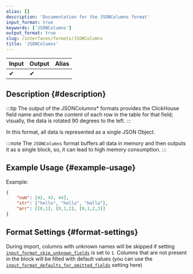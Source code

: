 ```yaml
---
alias: []
description: 'Documentation for the JSONColumns format'
input_format: true
keywords: ['JSONColumns']
output_format: true
slug: /interfaces/formats/JSONColumns
title: 'JSONColumns'
---
```


| Input | Output | Alias |
|-------|--------|-------|
| ✔     | ✔      |       |

## Description {#description}

:::tip
The output of the JSONColumns* formats provides the ClickHouse field name and then the content of each row in the table for that field;
visually, the data is rotated 90 degrees to the left.
:::

In this format, all data is represented as a single JSON Object.

:::note
The `JSONColumns` format buffers all data in memory and then outputs it as a single block, so, it can lead to high memory consumption.
:::

## Example Usage {#example-usage}

Example:

```json
{
	"num": [42, 43, 44],
	"str": ["hello", "hello", "hello"],
	"arr": [[0,1], [0,1,2], [0,1,2,3]]
}
```

## Format Settings {#format-settings}

During import, columns with unknown names will be skipped if setting [`input_format_skip_unknown_fields`](/operations/settings/settings-formats.md/#input_format_skip_unknown_fields) is set to `1`.
Columns that are not present in the block will be filled with default values (you can use the [`input_format_defaults_for_omitted_fields`](/operations/settings/settings-formats.md/#input_format_defaults_for_omitted_fields) setting here)